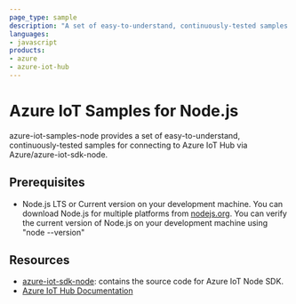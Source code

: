 ```yaml
---
page_type: sample
description: "A set of easy-to-understand, continuously-tested samples for connecting to Azure IoT Hub with Azure IoT SDK for Node.js."
languages:
- javascript
products:
- azure
- azure-iot-hub
---
```


# Azure IoT Samples for Node.js

azure-iot-samples-node provides a set of easy-to-understand, continuously-tested samples for connecting to Azure IoT Hub via Azure/azure-iot-sdk-node.

## Prerequisites

- Node.js LTS or Current version on your development machine.  You can download Node.js for multiple platforms from [nodejs.org](https://nodejs.org).  You can verify the current version of Node.js on your development machine using "node --version"

## Resources

- [azure-iot-sdk-node](https://github.com/Azure/azure-iot-sdk-node): contains the source code for Azure IoT Node SDK.
- [Azure IoT Hub Documentation](https://docs.microsoft.com/azure/iot-hub/)
